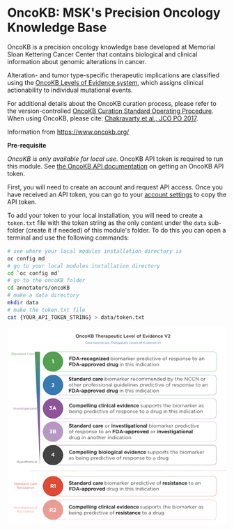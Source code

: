 # OncoKB: MSK's Precision Oncology Knowledge Base

OncoKB is a precision oncology knowledge base developed at Memorial Sloan Kettering Cancer Center that contains biological and clinical information about genomic alterations in cancer.

Alteration- and tumor type-specific therapeutic implications are classified using the [OncoKB Levels of Evidence system](https://www.oncokb.org/levels), which assigns clinical actionability to individual mutational events.

For additional details about the OncoKB curation process, please refer to the version-controlled [OncoKB Curation Standard Operating Procedure](https://www.oncokb.org/sop). When using OncoKB, please cite: [Chakravarty et al., JCO PO 2017](https://ascopubs.org/doi/full/10.1200/PO.17.00011).

Information from https://www.oncokb.org/

**Pre-requisite**

*OncoKB is only available for local use*. OncoKB API token is required to run this module. See [the OncoKB API documentation](https://api.oncokb.org/oncokb-website/api) on getting an OncoKB API token.

First, you will need to create an account and request API access. Once you have received an API token, you can go to your [account settings](https://www.oncokb.org/account) to copy the API token.

To add your token to your local installation, you will need to create a `token.txt` file with the token string as the only content under the `data` sub-folder (create it if needed) of this module's folder. To do this you can open a terminal and use the following commands:

```bash
# see where your local modules installation directory is
oc config md
# go to your local modules installation directory
cd `oc config md`
# go to the oncoKB folder
cd annotators/oncoKB
# make a data directory
mkdir data
# make the token.txt file
cat {YOUR_API_TOKEN_STRING} > data/token.txt
```

![Screenshot](oncokb_screenshot_1.png)
